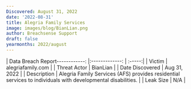 ```yaml
---
Discovered: August 31, 2022
date: '2022-08-31'
title: Alegria Family Services
image: images/blog/BianLian.png
author: Breachsense Support
draft: false
yearmonths: 2022/august
---
```


| Data Breach Report------------:     |:-------------:    | :-----:|
| Victim      | alegriafamily.com      | 
| Threat Actor      | BianLian      | 
| Date Discovered      | Aug 31, 2022      | 
| Description      | Alegria Family Services (AFS) provides residential services to individuals with developmental disabilities.      | 
| Leak Size      | N/A      | 

